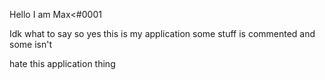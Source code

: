 Hello I am Max<#0001

Idk what to say so yes this is my application
some stuff is commented and some isn't

hate this application thing
